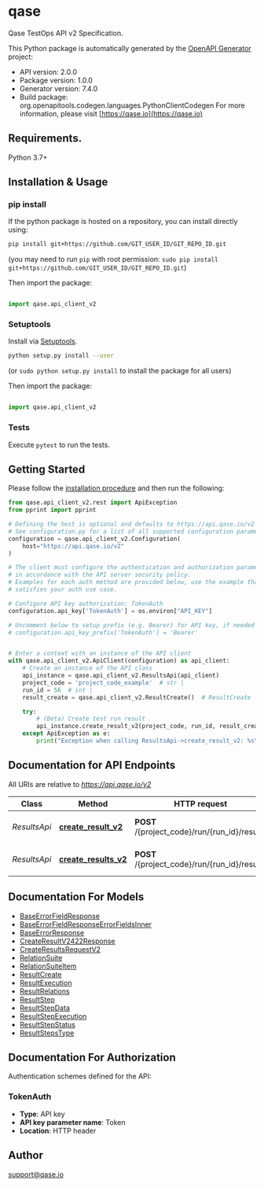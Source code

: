 # qase

Qase TestOps API v2 Specification.

This Python package is automatically generated by the [OpenAPI Generator](https://openapi-generator.tech) project:

- API version: 2.0.0
- Package version: 1.0.0
- Generator version: 7.4.0
- Build package: org.openapitools.codegen.languages.PythonClientCodegen
  For more information, please visit [https://qase.io](https://qase.io)

## Requirements.

Python 3.7+

## Installation & Usage

### pip install

If the python package is hosted on a repository, you can install directly using:

```sh
pip install git+https://github.com/GIT_USER_ID/GIT_REPO_ID.git
```

(you may need to run `pip` with root permission: `sudo pip install git+https://github.com/GIT_USER_ID/GIT_REPO_ID.git`)

Then import the package:

```python

import qase.api_client_v2
```

### Setuptools

Install via [Setuptools](http://pypi.python.org/pypi/setuptools).

```sh
python setup.py install --user
```

(or `sudo python setup.py install` to install the package for all users)

Then import the package:

```python

import qase.api_client_v2
```

### Tests

Execute `pytest` to run the tests.

## Getting Started

Please follow the [installation procedure](#installation--usage) and then run the following:

```python
from qase.api_client_v2.rest import ApiException
from pprint import pprint

# Defining the host is optional and defaults to https://api.qase.io/v2
# See configuration.py for a list of all supported configuration parameters.
configuration = qase.api_client_v2.Configuration(
    host="https://api.qase.io/v2"
)

# The client must configure the authentication and authorization parameters
# in accordance with the API server security policy.
# Examples for each auth method are provided below, use the example that
# satisfies your auth use case.

# Configure API key authorization: TokenAuth
configuration.api_key['TokenAuth'] = os.environ["API_KEY"]

# Uncomment below to setup prefix (e.g. Bearer) for API key, if needed
# configuration.api_key_prefix['TokenAuth'] = 'Bearer'


# Enter a context with an instance of the API client
with qase.api_client_v2.ApiClient(configuration) as api_client:
    # Create an instance of the API class
    api_instance = qase.api_client_v2.ResultsApi(api_client)
    project_code = 'project_code_example'  # str | 
    run_id = 56  # int | 
    result_create = qase.api_client_v2.ResultCreate()  # ResultCreate | 

    try:
        # (Beta) Create test run result
        api_instance.create_result_v2(project_code, run_id, result_create)
    except ApiException as e:
        print("Exception when calling ResultsApi->create_result_v2: %s\n" % e)

```

## Documentation for API Endpoints

All URIs are relative to *https://api.qase.io/v2*

 Class        | Method                                                        | HTTP request                                  | Description                        
--------------|---------------------------------------------------------------|-----------------------------------------------|------------------------------------
 *ResultsApi* | [**create_result_v2**](docs/ResultsApi.md#create_result_v2)   | **POST** /{project_code}/run/{run_id}/result  | (Beta) Create test run result      
 *ResultsApi* | [**create_results_v2**](docs/ResultsApi.md#create_results_v2) | **POST** /{project_code}/run/{run_id}/results | (Beta) Bulk create test run result 

## Documentation For Models

- [BaseErrorFieldResponse](docs/BaseErrorFieldResponse.md)
- [BaseErrorFieldResponseErrorFieldsInner](docs/BaseErrorFieldResponseErrorFieldsInner.md)
- [BaseErrorResponse](docs/BaseErrorResponse.md)
- [CreateResultV2422Response](docs/CreateResultV2422Response.md)
- [CreateResultsRequestV2](docs/CreateResultsRequestV2.md)
- [RelationSuite](docs/RelationSuite.md)
- [RelationSuiteItem](docs/RelationSuiteItem.md)
- [ResultCreate](docs/ResultCreate.md)
- [ResultExecution](docs/ResultExecution.md)
- [ResultRelations](docs/ResultRelations.md)
- [ResultStep](docs/ResultStep.md)
- [ResultStepData](docs/ResultStepData.md)
- [ResultStepExecution](docs/ResultStepExecution.md)
- [ResultStepStatus](docs/ResultStepStatus.md)
- [ResultStepsType](docs/ResultStepsType.md)

<a id="documentation-for-authorization"></a>

## Documentation For Authorization

Authentication schemes defined for the API:
<a id="TokenAuth"></a>

### TokenAuth

- **Type**: API key
- **API key parameter name**: Token
- **Location**: HTTP header

## Author

support@qase.io


